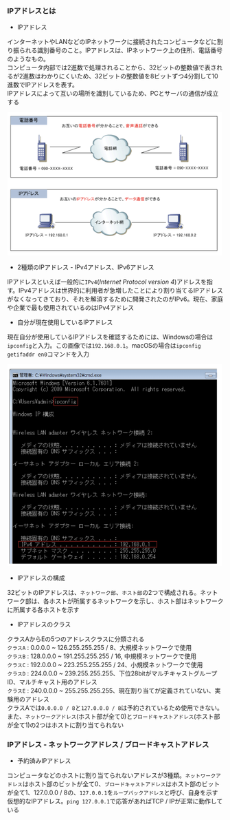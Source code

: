 ### IPアドレスとは

- IPアドレス

インターネットやLANなどのIPネットワークに接続されたコンピュータなどに割り振られる識別番号のこと。IPアドレスは、IPネットワーク上の住所、電話番号のようなもの。  
コンピュータ内部では2進数で処理されることから、32ビットの整数値で表されるが2進数はわかりにくいため、32ビットの整数値を8ビットずつ4分割して10進数でIPアドレスを表す。  
IPアドレスによって互いの場所を識別しているため、PCとサーバの通信が成立する

<img width="500" alt="" src="./images/address.png">

- 2種類のIPアドレス - IPv4アドレス、IPv6アドレス

IPアドレスといえば一般的に`IPv4`(*Internet Protocol version 4*)アドレスを指す。IPv4アドレスは世界的に利用者が急増したことにより割り当てるIPアドレスがなくなってきており、それを解消するために開発されたのがIPv6。現在、家庭や企業で最も使用されているのはIPv4アドレス

- 自分が現在使用しているIPアドレス

現在自分が使用しているIPアドレスを確認するためには、Windowsの場合は`ipconfig`と入力。この画像では`192.168.0.1`。macOSの場合は`ipconfig getifaddr en0`コマンドを入力

<img width="500" alt="" src="./images/ipconfig.png">

- IPアドレスの構成

32ビットのIPアドレスは、`ネットワーク部`、`ホスト部`の2つで構成される。ネットワーク部は、各ホストが所属するネットワークを示し、ホスト部はネットワークに所属する各ホストを示す

- IPアドレスのクラス

クラスAからEの5つのアドレスクラスに分類される  
`クラスA` : 0.0.0.0 ~ 126.255.255.255 / 8、大規模ネットワークで使用  
`クラスB` : 128.0.0.0 ~ 191.255.255.255 / 16,
中規模ネットワークで使用  
`クラスC` : 192.0.0.0 ~ 223.255.255.255 / 24、小規模ネットワークで使用  
`クラスD` : 224.0.0.0 ~ 239.255.255.255、下位28bitがマルチキャストグループID、マルチキャスト用のアドレス  
`クラスE` : 240.0.0.0 ~ 255.255.255.255、現在割り当てが定義されていない、実験用のアドレス  
クラスAでは`0.0.0.0 / 8`と`127.0.0.0 / 8`は予約されているため使用できない。また、`ネットワークアドレス`(ホスト部が全て0)と`ブロードキャストアドレス`(ホスト部が全て1)の2つはホストに割り当てられない

### IPアドレス - ネットワークアドレス / ブロードキャストアドレス

- 予約済みIPアドレス

コンピュータなどのホストに割り当てられないアドレスが3種類。`ネットワークアドレス`はホスト部のビットが全て0、`ブロードキャストアドレス`はホスト部のビットが全て1、127.0.0.0 / 8の、`127.0.0.1`を`ループバックアドレス`と呼び、自身を示す仮想的なIPアドレス。`ping 127.0.0.1`で応答があればTCP / IPが正常に動作している
